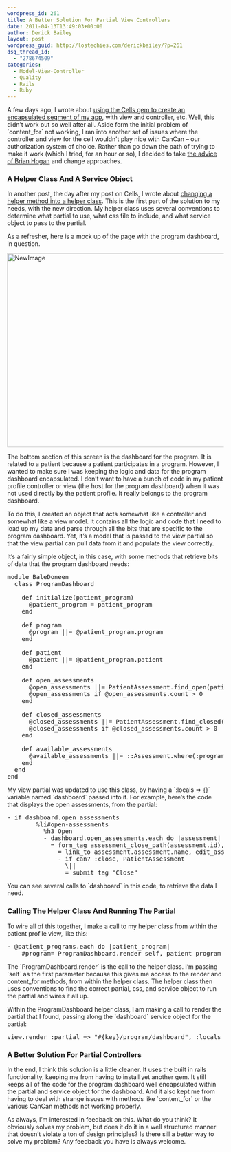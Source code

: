 ```yaml
---
wordpress_id: 261
title: A Better Solution For Partial View Controllers
date: 2011-04-13T13:49:03+00:00
author: Derick Bailey
layout: post
wordpress_guid: http://lostechies.com/derickbailey/?p=261
dsq_thread_id:
  - "278674509"
categories:
  - Model-View-Controller
  - Quality
  - Rails
  - Ruby
---
```

A few days ago, I wrote about [using the Cells gem to create an encapsulated segment of my app](https://lostechies.com/derickbailey/2011/04/11/cells-partial-controllers-and-views-for-rails-3/), with view and controller, etc. Well, this didn&#8217;t work out so well after all. Aside form the initial problem of \`content_for\` not working, I ran into another set of issues where the controller and view for the cell wouldn&#8217;t play nice with CanCan &#8211; our authorization system of choice. Rather than go down the path of trying to make it work (which I tried, for an hour or so), I decided to take [the advice of Brian Hogan](https://twitter.com/#!/bphogan/status/57625998866399236) and change approaches.

 

### A Helper Class And A Service Object

In another post, the day after my post on Cells, I wrote about [changing a helper method into a helper class](https://lostechies.com/derickbailey/2011/04/12/cleaning-up-rails-helper-methods-with-a-helper-class-good-idea-bad-idea-or-meh/). This is the first part of the solution to my needs, with the new direction. My helper class uses several conventions to determine what partial to use, what css file to include, and what service object to pass to the partial.

As a refresher, here is a mock up of the page with the program dashboard, in question.

<img src="https://lostechies.com/content/derickbailey/uploads/2011/04/NewImage.png" border="0" alt="NewImage" width="600" height="450" />

The bottom section of this screen is the dashboard for the program. It is related to a patient because a patient participates in a program. However, I wanted to make sure I was keeping the logic and data for the program dashboard encapsulated. I don&#8217;t want to have a bunch of code in my patient profile controller or view (the host for the program dashboard) when it was not used directly by the patient profile. It really belongs to the program dashboard.

To do this, I created an object that acts somewhat like a controller and somewhat like a view model. It contains all the logic and code that I need to load up my data and parse through all the bits that are specific to the program dashboard. Yet, it&#8217;s a model that is passed to the view partial so that the view partial can pull data from it and populate the view correctly.

It&#8217;s a fairly simple object, in this case, with some methods that retrieve bits of data that the program dashboard needs:

<pre>module BaleDoneen
  class ProgramDashboard

    def initialize(patient_program)
      @patient_program = patient_program
    end

    def program
      @program ||= @patient_program.program
    end

    def patient
      @patient ||= @patient_program.patient
    end

    def open_assessments
      @open_assessments ||= PatientAssessment.find_open(patient)
      @open_assessments if @open_assessments.count &gt; 0
    end

    def closed_assessments
      @closed_assessments ||= PatientAssessment.find_closed(patient)
      @closed_assessments if @closed_assessments.count &gt; 0
    end

    def available_assessments
      @available_assessments ||= ::Assessment.where(:program_id =&gt; program.id)
    end
  end
end</pre>

 

My view partial was updated to use this class, by having a \`:locals => {}\` variable named \`dashboard\` passed into it. For example, here&#8217;s the code that displays the open assessments, from the partial:

<pre>- if dashboard.open_assessments
        %li#open-assessments
          %h3 Open
          - dashboard.open_assessments.each do |assessment|
            = form_tag assessment_close_path(assessment.id), :method =&gt; :post do
              = link_to assessment.assessment.name, edit_assessment_path(assessment.id)
              - if can? :close, PatientAssessment
                \||
                = submit_tag "Close" </pre>

 

You can see several calls to \`dashboard\` in this code, to retrieve the data I need.

 

### Calling The Helper Class And Running The Partial

To wire all of this together, I make a call to my helper class from within the patient profile view, like this:

<pre>- @patient_programs.each do |patient_program|
    #program= ProgramDashboard.render self, patient_program</pre>

 

The \`ProgramDashboard.render\` is the call to the helper class. I&#8217;m passing \`self\` as the first parameter because this gives me access to the render and content_for methods, from within the helper class. The helper class then uses conventions to find the correct partial, css, and service object to run the partial and wires it all up.

Within the ProgramDashboard helper class, I am making a call to render the partial that I found, passing along the \`dashboard\` service object for the partial:

<pre>view.render :partial =&gt; "#{key}/program/dashboard", :locals =&gt; { :dashboard =&gt; dashboard }</pre>

 

### A Better Solution For Partial Controllers

In the end, I think this solution is a little cleaner. It uses the built in rails functionality, keeping me from having to install yet another gem. It still keeps all of the code for the program dashboard well encapsulated within the partial and service object for the dashboard. And it also kept me from having to deal with strange issues with methods like \`content_for\` or the various CanCan methods not working properly.

As always, I&#8217;m interested in feedback on this. What do you think? It obviously solves my problem, but does it do it in a well structured manner that doesn&#8217;t violate a ton of design principles? Is there sill a better way to solve my problem? Any feedback you have is always welcome.

 